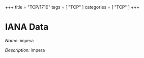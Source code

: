 +++
title = "TCP/1710"
tags = [ "TCP" ]
categories = [ "TCP" ]
+++

# IANA Data

_Name:_ impera

_Description:_ impera

